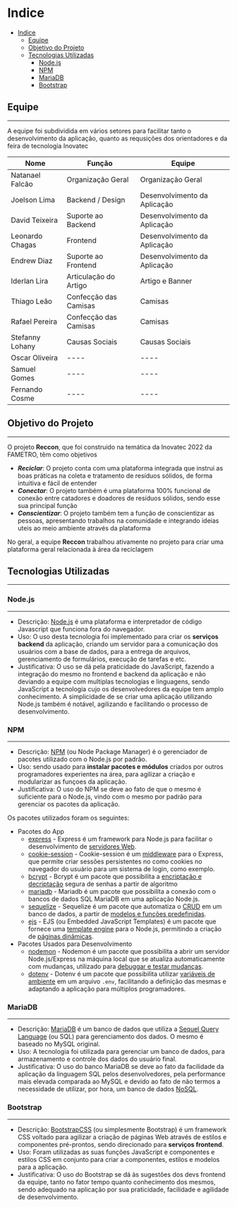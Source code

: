 # Indice

- [Indice](#indice)
  - [Equipe](#equipe)
  - [Objetivo do Projeto](#objetivo-do-projeto)
  - [Tecnologias Utilizadas](#tecnologias-utilizadas)
    - [Node.js](#nodejs)
    - [NPM](#npm)
    - [MariaDB](#mariadb)
    - [Bootstrap](#bootstrap)

## Equipe

---

A equipe foi subdividida em vários setores para facilitar tanto o desenvolvimento da aplicação, quanto as requsições dos orientadores e da feira de tecnologia Inovatec

| Nome            | Função                | Equipe                       |
| --------------- | --------------------- | ---------------------------- |
| Natanael Falcão | Organização Geral     | Organização Geral            |
| Joelson Lima    | Backend / Design      | Desenvolvimento da Aplicação |
| David Teixeira  | Suporte ao Backend    | Desenvolvimento da Aplicação |
| Leonardo Chagas | Frontend              | Desenvolvimento da Aplicação |
| Endrew Diaz     | Suporte ao Frontend   | Desenvolvimento da Aplicação |
| Iderlan Lira    | Articulação do Artigo | Artigo e Banner              |
| Thiago Leão     | Confecção das Camisas | Camisas                      |
| Rafael Pereira  | Confecção das Camisas | Camisas                      |
| Stefanny Lohany | Causas Sociais        | Causas Sociais               |
| Oscar Oliveira  | ----                  | ----                         |
| Samuel Gomes    | ----                  | ----                         |
| Fernando Cosme  | ----                  | ----                         |

## Objetivo do Projeto

---

O projeto **Reccon**, que foi construido na temática da Inovatec 2022 da FAMETRO, têm como objetivos

- **_Reciclar_**: O projeto conta com uma plataforma integrada que instrui as boas práticas na coleta e tratamento de resíduos sólidos, de forma intuitiva e fácil de entender
- **_Conectar_**: O projeto também é uma plataforma 100% funcional de conexão entre catadores e doadores de resíduos sólidos, sendo esse sua principal função
- **_Conscientizar_**: O projeto também tem a função de conscientizar as pessoas, apresentando trabalhos na comunidade e integrando ideias uteis ao meio ambiente através da plataforma

No geral, a equipe **Reccon** trabalhou ativamente no projeto para criar uma plataforma geral relacionada à área da reciclagem

## Tecnologias Utilizadas

---

### Node.js

---

- Descrição: [Node.js](https://nodejs.org/pt-br/) é uma plataforma e interpretador de código Javascript que funciona fora do navegador.
- Uso: O uso desta tecnologia foi implementado para criar os **serviços backend** da aplicação, criando um servidor para a comunicação dos usuários com a base de dados, para a entrega de arquivos, gerenciamento de formulários, execução de tarefas e etc.
- Justificativa: O uso se dá pela praticidade do JavaScript, fazendo a integração do mesmo no frontend e backend da aplicação e não deviando a equipe com multiplas tecnologias e linguagens, sendo JavaScript a tecnologia cujo os desenvolvedores da equipe tem amplo conhecimento. A simplicidade de se criar uma aplicação utilizando Node.js também é notável, agilizando e facilitando o processo de desenvolvimento.

### NPM

---

- Descrição: [NPM](https://www.npmjs.com/) (ou Node Package Manager) é o gerenciador de pacotes utilizado com o Node.js por padrão.
- Uso: sendo usado para **instalar pacotes e módulos** criados por outros programadores experientes na área, para agilizar a criação e modularizar as funçoes da aplicação.
- Justificativa: O uso do NPM se deve ao fato de que o mesmo é suficiente para o Node.js, vindo com o mesmo por padrão para gerenciar os pacotes da aplicação.

Os pacotes utilizados foram os seguintes:

- Pacotes do App
  - [express](https://www.npmjs.com/package/express) - Express é um framework para Node.js para facilitar o desenvolvimento de [servidores Web](https://developer.mozilla.org/pt-BR/docs/Learn/Common_questions/What_is_a_web_server).
  - [cookie-session](https://www.npmjs.com/package/cookie-session) - Cookie-session é um [middleware](https://www.redhat.com/pt-br/topics/middleware/what-is-middleware) para o Express, que permite criar sessões persistentes no como cookies no navegador do usuário para um sistema de login, como exemplo.
  - [bcrypt](https://www.npmjs.com/package/bcrypt) - Bcrypt é um pacote que possibilita a [encriptação e decriptação](https://www.voitto.com.br/blog/artigo/o-que-e-hash-e-como-funciona) segura de senhas a partir de algoritmo
  - [mariadb](https://www.npmjs.com/package/mariadb) - Mariadb é um pacote que possibilita a conexão com o bancos de dados SQL MariaDB em uma aplicação Node.js.
  - [sequelize](https://www.npmjs.com/package/sequelize) - Sequelize é um pacote que automatiza o [CRUD](https://developer.mozilla.org/pt-BR/docs/Glossary/CRUD) em um banco de dados, a partir de [modelos e funções predefinidas](https://www.lewagon.com/pt-BR/blog/o-que-e-padrao-mvc).
  - [ejs](https://www.npmjs.com/package/ejs) - EJS (ou Embedded JavaScript Templates) é um pacote que fornece uma [template engine](https://www.treinaweb.com.br/blog/o-que-e-template-engine) para o Node.js, permitindo a criação de [páginas dinâmicas](https://www.agenciamacan.com.br/blog/site-dinamico-vs-estatico-qual-a-diferenca-entre-eles).
- Pacotes Usados para Desenvolvimento
  - [nodemon](https://www.npmjs.com/package/nodemon) - Nodemon é um pacote que possibilita a abrir um servidor Node.js/Express na máquina local que se atualiza automaticamente com mudanças, utilizado para [debuggar e testar mudanças](https://www.hostgator.com.br/blog/debug-desenvolvimento-web/).
  - [dotenv](https://www.npmjs.com/package/dotenv) - Dotenv é um pacote que possibilita utilizar [variáveis de ambiente](https://pt.wikipedia.org/wiki/Vari%C3%A1vel_de_ambiente) em um arquivo `.env`, facilitando a definição das mesmas e adaptando a aplicação para múltiplos programadores.

### MariaDB

---

- Descrição: [MariaDB](https://mariadb.org/) é um banco de dados que utiliza a [Sequel Query Language](https://www.alura.com.br/artigos/o-que-e-sql) (ou SQL) para gerenciamento dos dados. O mesmo é baseado no MySQL original.
- Uso: A tecnologia foi utilizada para gerenciar um banco de dados, para armazenamento e controle dos dados do usuário final.
- Justificativa: O uso do banco MariaDB se deve ao fato da facilidade da aplicação da linguagem SQL pelos desenvolvedores, pela performance mais elevada comparada ao MySQL e devido ao fato de não termos a necessidade de utilizar, por hora, um banco de dados [NoSQL](https://blog.geekhunter.com.br/banco-de-dados-nosql-um-manual-pratico-e-didatico/).

### Bootstrap

---

- Descrição: [BootstrapCSS](https://getbootstrap.com/) (ou simplesmente Bootstrap) é um framework CSS voltado para agilizar a criação de páginas Web através de estilos e componentes pré-prontos, sendo direcionado para **serviços frontend**.
- Uso: Foram utilizadas as suas funções JavaScript e componentes e estilos CSS em conjunto para criar a componentes, estilos e modelos para a aplicação.
- Justificativa: O uso do Bootstrap se dá às sugestões dos devs frontend da equipe, tanto no fator tempo quanto conhecimento dos mesmos, sendo adequado na aplicação por sua praticidade, facilidade e agilidade de desenvolvimento.
